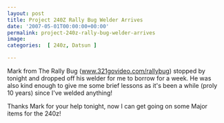 ```yaml
---
layout: post
title: Project 240Z Rally Bug Welder Arrives
date: '2007-05-01T00:00:00+00:00'
permalink: project-240z-rally-bug-welder-arrives
image: 
categories:  [ 240z, Datsun ]

---
```


Mark from The Rally Bug (www.321govideo.com/rallybug) stopped by tonight and dropped off his welder for me to borrow for a week. He was also kind enough to give me some brief lessons as it's been a while (proly 10 years) since I've welded anything!

Thanks Mark for your help tonight, now I can get going on some Major items for the 240z!

